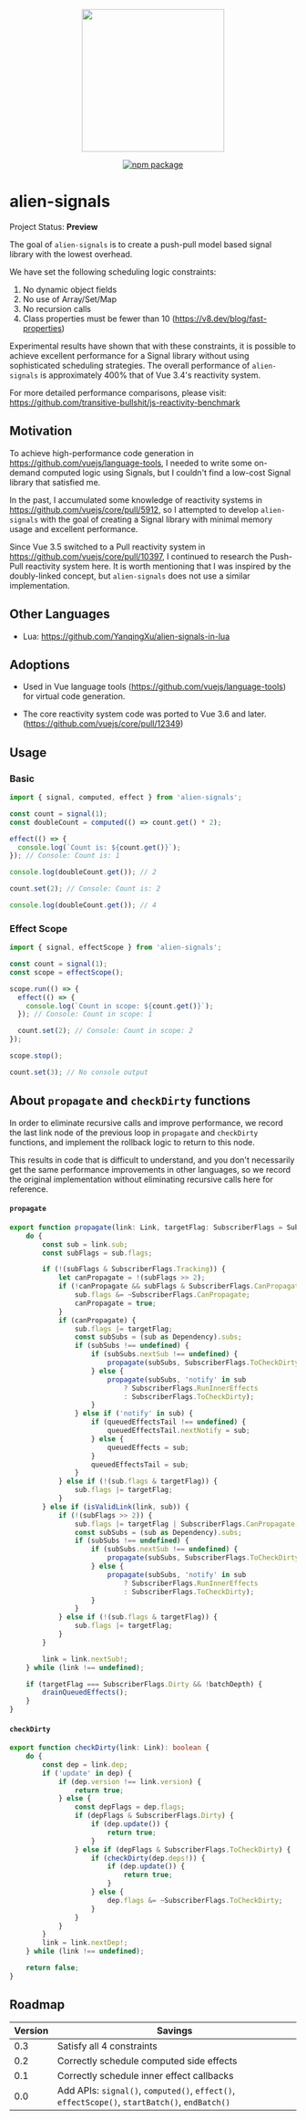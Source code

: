 <p align="center">
	<img src="assets/logo.png" width="250"><br>
<p>

<p align="center">
	<a href="https://npmjs.com/package/alien-signals"><img src="https://badgen.net/npm/v/alien-signals" alt="npm package"></a>
</p>

# alien-signals

Project Status: **Preview**

The goal of `alien-signals` is to create a push-pull model based signal library with the lowest overhead.

We have set the following scheduling logic constraints:

1. No dynamic object fields
2. No use of Array/Set/Map
3. No recursion calls
4. Class properties must be fewer than 10 (https://v8.dev/blog/fast-properties)

Experimental results have shown that with these constraints, it is possible to achieve excellent performance for a Signal library without using sophisticated scheduling strategies. The overall performance of `alien-signals` is approximately 400% that of Vue 3.4's reactivity system.

For more detailed performance comparisons, please visit: https://github.com/transitive-bullshit/js-reactivity-benchmark

## Motivation

To achieve high-performance code generation in https://github.com/vuejs/language-tools, I needed to write some on-demand computed logic using Signals, but I couldn't find a low-cost Signal library that satisfied me.

In the past, I accumulated some knowledge of reactivity systems in https://github.com/vuejs/core/pull/5912, so I attempted to develop `alien-signals` with the goal of creating a Signal library with minimal memory usage and excellent performance.

Since Vue 3.5 switched to a Pull reactivity system in https://github.com/vuejs/core/pull/10397, I continued to research the Push-Pull reactivity system here. It is worth mentioning that I was inspired by the doubly-linked concept, but `alien-signals` does not use a similar implementation.

## Other Languages

- Lua: https://github.com/YanqingXu/alien-signals-in-lua

## Adoptions

- Used in Vue language tools (https://github.com/vuejs/language-tools) for virtual code generation.

- The core reactivity system code was ported to Vue 3.6 and later. (https://github.com/vuejs/core/pull/12349)

## Usage

### Basic

```ts
import { signal, computed, effect } from 'alien-signals';

const count = signal(1);
const doubleCount = computed(() => count.get() * 2);

effect(() => {
  console.log(`Count is: ${count.get()}`);
}); // Console: Count is: 1

console.log(doubleCount.get()); // 2

count.set(2); // Console: Count is: 2

console.log(doubleCount.get()); // 4
```

### Effect Scope

```ts
import { signal, effectScope } from 'alien-signals';

const count = signal(1);
const scope = effectScope();

scope.run(() => {
  effect(() => {
    console.log(`Count in scope: ${count.get()}`);
  }); // Console: Count in scope: 1

  count.set(2); // Console: Count in scope: 2
});

scope.stop();

count.set(3); // No console output
```

## About `propagate` and `checkDirty` functions

In order to eliminate recursive calls and improve performance, we record the last link node of the previous loop in `propagate` and `checkDirty` functions, and implement the rollback logic to return to this node.

This results in code that is difficult to understand, and you don't necessarily get the same performance improvements in other languages, so we record the original implementation without eliminating recursive calls here for reference.

#### `propagate`

```ts
export function propagate(link: Link, targetFlag: SubscriberFlags = SubscriberFlags.Dirty): void {
	do {
		const sub = link.sub;
		const subFlags = sub.flags;

		if (!(subFlags & SubscriberFlags.Tracking)) {
			let canPropagate = !(subFlags >> 2);
			if (!canPropagate && subFlags & SubscriberFlags.CanPropagate) {
				sub.flags &= ~SubscriberFlags.CanPropagate;
				canPropagate = true;
			}
			if (canPropagate) {
				sub.flags |= targetFlag;
				const subSubs = (sub as Dependency).subs;
				if (subSubs !== undefined) {
					if (subSubs.nextSub !== undefined) {
						propagate(subSubs, SubscriberFlags.ToCheckDirty);
					} else {
						propagate(subSubs, 'notify' in sub
							? SubscriberFlags.RunInnerEffects
							: SubscriberFlags.ToCheckDirty);
					}
				} else if ('notify' in sub) {
					if (queuedEffectsTail !== undefined) {
						queuedEffectsTail.nextNotify = sub;
					} else {
						queuedEffects = sub;
					}
					queuedEffectsTail = sub;
				}
			} else if (!(sub.flags & targetFlag)) {
				sub.flags |= targetFlag;
			}
		} else if (isValidLink(link, sub)) {
			if (!(subFlags >> 2)) {
				sub.flags |= targetFlag | SubscriberFlags.CanPropagate;
				const subSubs = (sub as Dependency).subs;
				if (subSubs !== undefined) {
					if (subSubs.nextSub !== undefined) {
						propagate(subSubs, SubscriberFlags.ToCheckDirty);
					} else {
						propagate(subSubs, 'notify' in sub
							? SubscriberFlags.RunInnerEffects
							: SubscriberFlags.ToCheckDirty);
					}
				}
			} else if (!(sub.flags & targetFlag)) {
				sub.flags |= targetFlag;
			}
		}

		link = link.nextSub!;
	} while (link !== undefined);

	if (targetFlag === SubscriberFlags.Dirty && !batchDepth) {
		drainQueuedEffects();
	}
}
```

#### `checkDirty`

```ts
export function checkDirty(link: Link): boolean {
	do {
		const dep = link.dep;
		if ('update' in dep) {
			if (dep.version !== link.version) {
				return true;
			} else {
				const depFlags = dep.flags;
				if (depFlags & SubscriberFlags.Dirty) {
					if (dep.update()) {
						return true;
					}
				} else if (depFlags & SubscriberFlags.ToCheckDirty) {
					if (checkDirty(dep.deps!)) {
						if (dep.update()) {
							return true;
						}
					} else {
						dep.flags &= ~SubscriberFlags.ToCheckDirty;
					}
				}
			}
		}
		link = link.nextDep!;
	} while (link !== undefined);

	return false;
}
```

## Roadmap

| Version | Savings                                                                                       |
|---------|-----------------------------------------------------------------------------------------------|
| 0.3     | Satisfy all 4 constraints                                                                     |
| 0.2     | Correctly schedule computed side effects                                                      |
| 0.1     | Correctly schedule inner effect callbacks                                                     |
| 0.0     | Add APIs: `signal()`, `computed()`, `effect()`, `effectScope()`, `startBatch()`, `endBatch()` |

